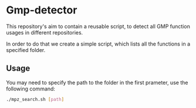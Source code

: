 # Gmp-detector

This repository's aim to contain a reusable script, to detect all GMP function usages in different repositories.

In order to do that we create a simple script, which lists all the functions in a specified folder.

## Usage

You may need to specify the path to the folder in the first prameter, use the following command:

~~~~bash
./mpz_search.sh [path]
~~~~
